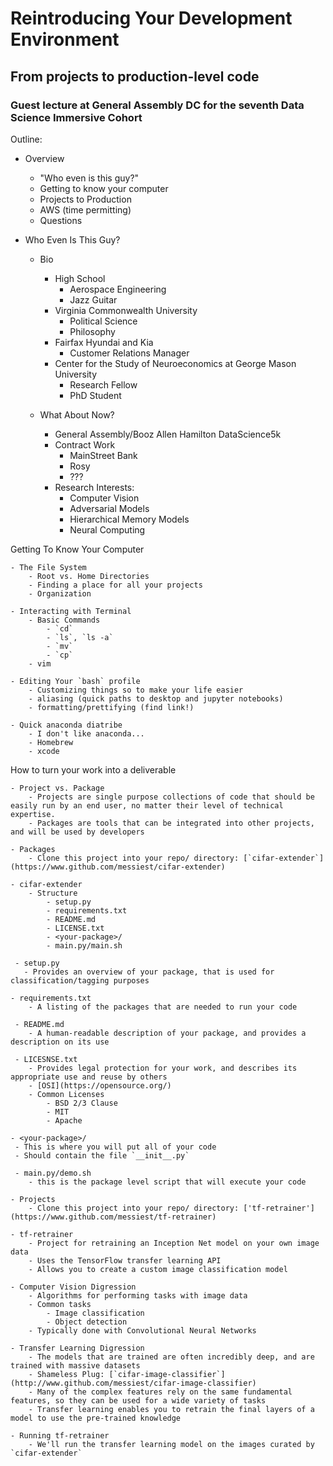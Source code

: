 # Reintroducing Your Development Environment
## From projects to production-level code

### Guest lecture at General Assembly DC for the seventh Data Science Immersive Cohort

Outline:

- Overview

    - "Who even is this guy?"
    - Getting to know your computer
    - Projects to Production
    - AWS (time permitting)
    - Questions


- Who Even Is This Guy?

    - Bio
        - High School
            - Aerospace Engineering
            - Jazz Guitar
        - Virginia Commonwealth University
            - Political Science
            - Philosophy
        - Fairfax Hyundai and Kia
            - Customer Relations Manager
        - Center for the Study of Neuroeconomics at George Mason University
            - Research Fellow
            - PhD Student

    - What About Now?
        - General Assembly/Booz Allen Hamilton DataScience5k
        - Contract Work
            - MainStreet Bank
            - Rosy
            - ???
        - Research Interests:
            - Computer Vision
            - Adversarial Models
            - Hierarchical Memory Models
            - Neural Computing

Getting To Know Your Computer

    - The File System
        - Root vs. Home Directories
        - Finding a place for all your projects
        - Organization

    - Interacting with Terminal
        - Basic Commands
            - `cd`
            - `ls`, `ls -a`
            - `mv`
            - `cp`
        - vim

    - Editing Your `bash` profile
        - Customizing things so to make your life easier
        - aliasing (quick paths to desktop and jupyter notebooks)
        - formatting/prettifying (find link!)
        
    - Quick anaconda diatribe
        - I don't like anaconda...
        - Homebrew
        - xcode


How to turn your work into a deliverable

    - Project vs. Package
        - Projects are single purpose collections of code that should be easily run by an end user, no matter their level of technical expertise.
        - Packages are tools that can be integrated into other projects, and will be used by developers

    - Packages
        - Clone this project into your repo/ directory: [`cifar-extender`](https://www.github.com/messiest/cifar-extender)
      
    - cifar-extender
        - Structure
            - setup.py
            - requirements.txt
            - README.md
            - LICENSE.txt
            - <your-package>/
            - main.py/main.sh

     - setup.py
       - Provides an overview of your package, that is used for classification/tagging purposes
       
    - requirements.txt
        - A listing of the packages that are needed to run your code

     - README.md
        - A human-readable description of your package, and provides a description on its use

     - LICESNSE.txt
        - Provides legal protection for your work, and describes its appropriate use and reuse by others
        - [OSI](https://opensource.org/)
        - Common Licenses
            - BSD 2/3 Clause
            - MIT
            - Apache

    - <your-package>/
     - This is where you will put all of your code
     - Should contain the file `__init__.py`
     
     - main.py/demo.sh
        - this is the package level script that will execute your code

    - Projects
        - Clone this project into your repo/ directory: ['tf-retrainer'](https://www.github.com/messiest/tf-retrainer)
        
    - tf-retrainer
        - Project for retraining an Inception Net model on your own image data
        - Uses the TensorFlow transfer learning API
        - Allows you to create a custom image classification model

    - Computer Vision Digression
        - Algorithms for performing tasks with image data
        - Common tasks
            - Image classification
            - Object detection
        - Typically done with Convolutional Neural Networks
    
    - Transfer Learning Digression
        - The models that are trained are often incredibly deep, and are trained with massive datasets
        - Shameless Plug: [`cifar-image-classifier`](http://www.github.com/messiest/cifar-image-classifier)
        - Many of the complex features rely on the same fundamental features, so they can be used for a wide variety of tasks
        - Transfer learning enables you to retrain the final layers of a model to use the pre-trained knowledge

    - Running tf-retrainer
        - We'll run the transfer learning model on the images curated by `cifar-extender`

